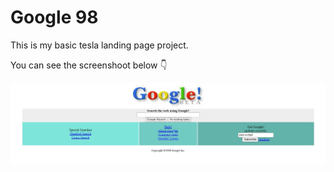 # Google 98 

This is my basic tesla landing page project.

You can see the screenshoot below 👇

![img](img/google.jpg)
